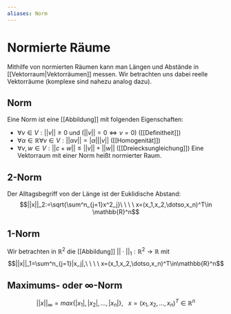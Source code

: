 ```yaml
---
aliases: Norm
---
```

# Normierte Räume
Mithilfe von normierten Räumen kann man Längen und Abstände in [[Vektorraum|Vektorräumen]] messen. Wir betrachten uns dabei reelle Vektorräume (komplexe sind nahezu analog dazu).
## Norm
Eine Norm ist eine [[Abbildung]] mit folgenden Eigenschaften:
- $\forall v\in V: ||v||\geq 0$ und $(||v||=0\Leftrightarrow v=0)$ ([[Definitheit]])
- $\forall \alpha\in\mathbb{R} \forall v\in V: ||\alpha v|| = |\alpha|||v||$ ([[Homogenität]])
- $\forall v,w\in V: ||c+w||\leq ||v||+||w||$ ([[Dreiecksungleichung]])
Eine Vektorraum mit einer Norm heißt normierter Raum.
## 2-Norm
Der Alltagsbegriff von der Länge ist der Euklidische Abstand:
$$||x||_2:=\sqrt{\sum^n_{j=1}x^2_j}\ \ \ \ x=(x_1,x_2,\dotso,x_n)^T\in \mathbb{R}^n$$
## 1-Norm
Wir betrachten in $\mathbb{R}^2$ die [[Abbildung]] $||\cdot||_1:\mathbb{R}^2\rightarrow \mathbb{R}$ mit
$$||x||_1=\sum^n_{j=1}|x_j|,\ \ \ \ x=(x_1,x_2,\dotso,x_n)^T\in\mathbb{R}^n$$
## Maximums- oder $\infty$-Norm
$$||x||_\infty=max\{|x_1|,|x_2|,\dotso, |x_n|\},\ \ \ x=(x_1,x_2,\dotso,x_n)^T\in\mathbb{R}^n$$

